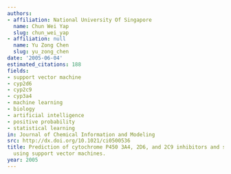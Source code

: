 ```yaml
---
authors:
- affiliation: National University Of Singapore
  name: Chun Wei Yap
  slug: chun_wei_yap
- affiliation: null
  name: Yu Zong Chen
  slug: yu_zong_chen
date: '2005-06-04'
estimated_citations: 188
fields:
- support vector machine
- cyp2d6
- cyp2c9
- cyp3a4
- machine learning
- biology
- artificial intelligence
- positive probability
- statistical learning
in: Journal of Chemical Information and Modeling
src: http://dx.doi.org/10.1021/ci0500536
title: Prediction of cytochrome P450 3A4, 2D6, and 2C9 inhibitors and substrates by
  using support vector machines.
year: 2005
---
```

